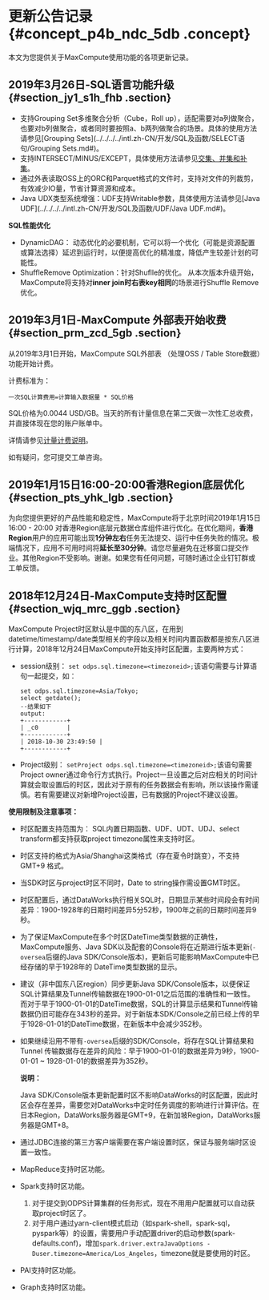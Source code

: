 # 更新公告记录 {#concept_p4b_ndc_5db .concept}

本文为您提供关于MaxCompute使用功能的各项更新记录。

## 2019年3月26日-SQL语言功能升级 {#section_jy1_s1h_fhb .section}

-   支持Grouping Set多维聚合分析（Cube，Roll up），适配需要对a列做聚合，也要对b列做聚合，或者同时要按照a、b两列做聚合的场景。具体的使用方法请参见[Grouping Sets](../../../../intl.zh-CN/开发/SQL及函数/SELECT语句/Grouping Sets.md#)。
-   支持INTERSECT/MINUS/EXCEPT，具体使用方法请参见[交集、并集和补集](../../../../intl.zh-CN/开发/SQL及函数/SELECT语句/交集、并集和补集.md#)。
-   通过外表读取OSS上的ORC和Parquet格式的文件时，支持对文件的列裁剪，有效减少IO量，节省计算资源和成本。
-   Java UDX类型系统增强：UDF支持Writable参数，具体使用方法请参见[Java UDF](../../../../intl.zh-CN/开发/SQL及函数/UDF/Java UDF.md#)。

 **SQL性能优化** 

-   DynamicDAG： 动态优化的必要机制，它可以将一个优化（可能是资源配置或算法选择）延迟到运行时，以便提高优化的精准度，降低产生较差计划的可能性。
-   ShuffleRemove Optimization：针对Shuflle的优化。 从本次版本升级开始，MaxCompute将支持对**inner join时右表key相同**的场景进行Shuffle Remove优化。

## 2019年3月1日-MaxCompute 外部表开始收费 {#section_prm_zcd_5gb .section}

从2019年3月1日开始，MaxCompute SQL外部表 （处理OSS / Table Store数据）功能开始计费。

计费标准为：

```
一次SQL计算费用=计算输入数据量 * SQL价格
```

SQL价格为0.0044 USD/GB。当天的所有计量信息在第二天做一次性汇总收费，并直接体现在您的账户账单中。

详情请参见[计量计费说明](../../../../intl.zh-CN/产品定价/计量计费说明.md#)。

如有疑问，您可提交工单咨询。

## 2019年1月15日16:00-20:00香港Region底层优化 {#section_pts_yhk_lgb .section}

为向您提供更好的产品性能和稳定性，MaxCompute将于北京时间2019年1月15日 16:00 - 20:00 对香港Region底层元数据仓库组件进行优化。在优化期间，**香港Region**用户的应用可能出现**1分钟左右**任务无法提交、运行中任务失败的情况。极端情况下，应用不可用时间将**延长至30分钟**。请您尽量避免在迁移窗口提交作业。其他Region不受影响。谢谢。如果您有任何问题，可随时通过企业钉钉群或工单反馈。

## 2018年12月24日-MaxCompute支持时区配置 {#section_wjq_mrc_ggb .section}

MaxCompute Project时区默认是中国的东八区，在用到datetime/timestamp/date类型相关的字段以及相关时间内置函数都是按东八区进行计算，2018年12月24日MaxCompute开始支持时区配置，主要两种方式：

-   session级别： `set odps.sql.timezone=<timezoneid>;`该语句需要与计算语句一起提交，如：

    ```
    set odps.sql.timezone=Asia/Tokyo;
    select getdate();
    --结果如下
    output:
    +------------+
    | _c0        |
    +------------+
    | 2018-10-30 23:49:50 |
    +------------+
    ```

-   Project级别： `setProject odps.sql.timezone=<timezoneid>;`该语句需要Project owner通过命令行方式执行。Project一旦设置之后对应相关的时间计算就会取设置后的时区，因此对于原有的任务数据会有影响，所以该操作需谨慎。若有需要建议对新增Project设置，已有数据的Project不建议设置。

**使用限制及注意事项：**

-   时区配置支持范围为： SQL内置日期函数、UDF、UDT、UDJ、select transform都支持获取project timezone属性来支持时区。
-   时区支持的格式为Asia/Shanghai这类格式（存在夏令时跳变），不支持GMT+9 格式。
-   当SDK时区与project时区不同时，Date to string操作需设置GMT时区。
-   时区配置后，通过DataWorks执行相关SQL时，日期显示某些时间段会有时间差异：1900-1928年的日期时间差异5分52秒，1900年之前的日期时间差异9秒。
-   为了保证MaxCompute在多个时区DateTime类型数据的正确性，MaxCompute服务、Java SDK以及配套的Console将在近期进行版本更新\(`-oversea`后缀的Java SDK/Console版本\)，更新后可能影响MaxCompute中已经存储的早于1928年的 DateTime类型数据的显示。
-   建议（非中国东八区region）同步更新Java SDK/Console版本，以便保证SQL计算结果及Tunnel传输数据在1900-01-01之后范围的准确性和一致性。而对于早于1900-01-01的DateTime数据，SQL的计算显示结果和Tunnel传输数据仍旧可能存在343秒的差异。对于新版本SDK/Console之前已经上传的早于1928-01-01的DateTime数据，在新版本中会减少352秒。
-   如果继续沿用不带有`-oversea`后缀的SDK/Console，将存在SQL计算结果和Tunnel 传输数据存在差异的风险：早于1900-01-01的数据差异为9秒，1900-01-01 ~ 1928-01-01的数据差异为352秒。

    **说明：** 

    Java SDK/Console版本更新配置时区不影响DataWorks的时区配置，因此时区会存在差异，需要您对DataWorks中定时任务调度的影响进行计算评估。在日本Region，DataWorks服务器是GMT+9，在新加坡Region，DataWorks服务器是GMT+8。

-   通过JDBC连接的第三方客户端需要在客户端设置时区，保证与服务端时区设置一致性。
-   MapReduce支持时区功能。
-   Spark支持时区功能。
    1.  对于提交到ODPS计算集群的任务形式，现在不用用户配置就可以自动获取project时区了。
    2.  对于用户通过yarn-client模式启动（如spark-shell，spark-sql，pyspark等）的设置，需要用户手动配置driver的启动参数\(spark-defaults.conf\)，增加`spark.driver.extraJavaOptions -Duser.timezone=America/Los_Angeles`，timezone就是要使用的时区。
-   PAI支持时区功能。
-   Graph支持时区功能。

